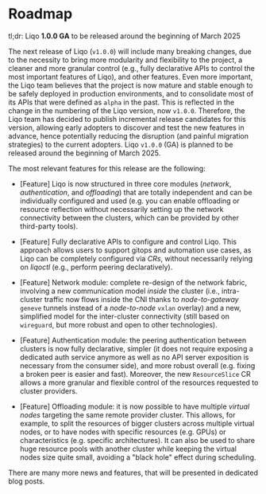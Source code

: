 # Roadmap

tl;dr: Liqo **1.0.0 GA** to be released around the beginning of March 2025

The next release of Liqo (`v1.0.0`) will include many breaking changes, due to the necessity to bring more modularity and flexibility to the project, a cleaner and more granular control (e.g., fully declarative APIs to control the most important features of Liqo), and other features.
Even more important, the Liqo team believes that the project is now mature and stable enough to be safely deployed in production environments, and to consolidate most of its APIs that were defined as `alpha` in the past. This is reflected in the change in the numbering of the Liqo version, now `v1.0.0`.
Therefore, the Liqo team has decided to publish incremental release candidates for this version, allowing early adopters to discover and test the new features in advance, hence potentially reducing the disruption (and painful migration strategies) to the current adopters.
Liqo `v1.0.0` (GA) is planned to be released around the beginning of March 2025.

The most relevant features for this release are the following:

- [Feature] Liqo is now structured in three core modules (*network*, *authentication*, and *offloading*) that are totally independent and can be individually configured and used (e.g. you can enable offloading or resource reflection without necessarily setting up the network connectivity between the clusters, which can be provided by other third-party tools).

- [Feature] Fully declarative APIs to configure and control Liqo.
This approach allows users to support gitops and automation use cases, as Liqo can be completely configured via *CRs*, without necessarily relying on *liqoctl* (e.g., perform peering declaratively).

- [Feature] Network module: complete re-design of the network fabric, involving a new communication model *inside* the cluster (i.e., intra-cluster traffic now flows inside the CNI thanks to *node-to-gateway* `geneve` tunnels instead of a *node-to-node* `vxlan` overlay) and a new, simplified model for the inter-cluster connectivity (still based on `wireguard`, but more robust and open to other technologies).

- [Feature] Authentication module: the peering authentication between clusters is now fully declarative, simpler (it does not require exposing a dedicated auth service anymore as well as no API server exposition is necessary from the consumer side), and more robust overall (e.g. fixing a broken peer is easier and fast).
Moreover, the new `ResourceSlice` CR allows a more granular and flexible control of the resources requested to cluster providers.

- [Feature] Offloading module: it is now possible to have multiple *virtual nodes* targeting the same remote provider cluster.
This allows, for example, to split the resources of bigger clusters across multiple virtual nodes, or to have nodes with specific resources (e.g. GPUs) or characteristics (e.g. specific architectures).
It can also be used to share huge resource pools with another cluster while keeping the virtual nodes size quite small, avoiding a "black hole" effect during scheduling.

There are many more news and features, that will be presented in dedicated blog posts.
